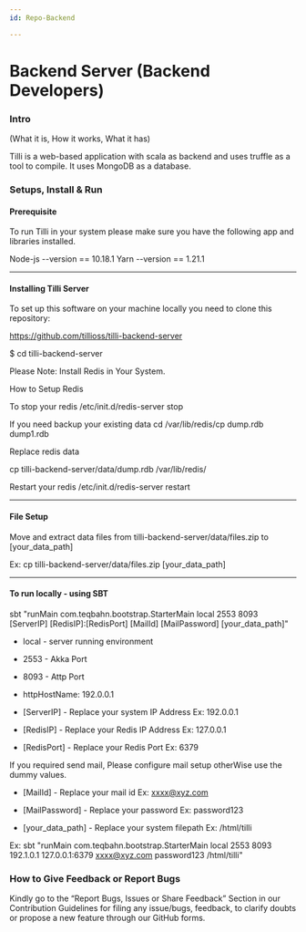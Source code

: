 ```yaml
---
id: Repo-Backend

---
```


# Backend Server (Backend Developers)

### Intro  
(What it is, How it works, What it has)

Tilli is a web-based application with scala as backend and uses truffle as a tool to compile. It uses MongoDB as a database.

### Setups, Install & Run

#### Prerequisite

To run Tilli in your system please make sure you have the following app and libraries installed.

Node-js --version == 10.18.1
Yarn --version == 1.21.1

_____________________

#### Installing Tilli Server

To set up this software on your machine locally you need to clone this repository: 

https://github.com/tillioss/tilli-backend-server 

$ cd tilli-backend-server

Please Note: Install Redis in Your System.

 How to Setup Redis

To stop your redis /etc/init.d/redis-server stop 

If you need backup your existing data cd /var/lib/redis/cp dump.rdb dump1.rdb

Replace redis data

cp tilli-backend-server/data/dump.rdb /var/lib/redis/

Restart your redis /etc/init.d/redis-server restart

_____________________

#### File Setup

Move and extract data files from tilli-backend-server/data/files.zip to [your_data_path]

Ex: cp tilli-backend-server/data/files.zip [your_data_path]
_____________________

#### To run locally - using SBT

sbt "runMain com.teqbahn.bootstrap.StarterMain local 2553 8093 [ServerIP] [RedisIP]:[RedisPort] [MailId] [MailPassword] [your_data_path]"

- local - server running environment

- 2553 - Akka Port

- 8093 - Attp Port

- httpHostName: 192.0.0.1

- [ServerIP] - Replace your system IP Address Ex: 192.0.0.1

- [RedisIP] - Replace your Redis IP Address Ex: 127.0.0.1

- [RedisPort] - Replace your Redis Port Ex: 6379

If you required send mail, Please configure mail setup otherWise use the dummy values.

- [MailId] - Replace your mail id Ex: xxxx@xyz.com 

- [MailPassword] - Replace your password Ex: password123

- [your_data_path] - Replace your system filepath Ex: /html/tilli

Ex: sbt "runMain com.teqbahn.bootstrap.StarterMain local 2553 8093 192.1.0.1 127.0.0.1:6379 xxxx@xyz.com password123 /html/tilli"

### How to Give Feedback or Report Bugs

Kindly go to the “Report Bugs, Issues or Share Feedback” Section in our Contribution Guidelines for filing any issue/bugs, feedback, to clarify doubts or propose a new feature through our GitHub forms.

